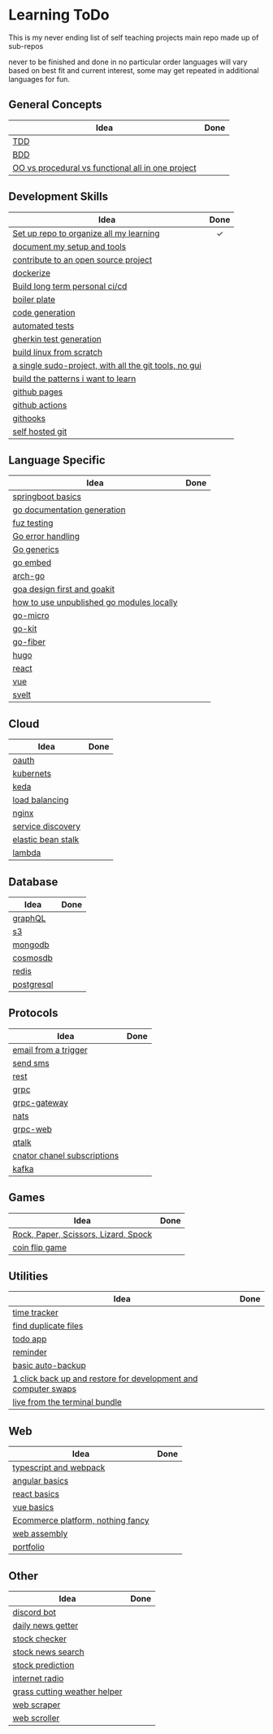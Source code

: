 Learning ToDo
===

This is my never ending list of self teaching projects
main repo made up of sub-repos

never to be finished and done in no particular order
languages will vary based on best fit and current interest, some may get repeated in additional languages for fun.

General Concepts
------

| Idea                                                                      | Done    |
|---------------------------------------------------------------------------|:-------:|
| [TDD][2]                                                                  |        |
| [BDD][2]                                                                  |        |
| [OO vs procedural vs functional all in one project][2]                    |        |

Development Skills
------

| Idea                                                                      | Done    |
|---------------------------------------------------------------------------|:-------:|
| [Set up repo to organize all my learning][1]                              |    ✓    |
| [document my setup and tools][2]                                          |        |
| [contribute to an open source project][2]                                 |        |
| [dockerize][2]                                                            |        |
| [Build long term personal ci/cd][2]                                       |        |
| [boiler plate][2]                                                         |        |
| [code generation][2]                                                      |        |
| [automated tests][2]                                                      |        |
| [gherkin test generation][2]                                              |        |
| [build linux from scratch][2]                                             |        |
| [a single sudo-project, with all the git tools, no gui][2]                |        |
| [build the patterns i want to learn][2]                                   |        |
| [github pages][2]                                                         |        |
| [github actions][2]                                                       |        |
| [githooks][2]                                                             |        |
| [self hosted git][2]                                                      |        |

Language Specific
------

| Idea                                                                      | Done    |
|---------------------------------------------------------------------------|:-------:|
| [springboot basics][2]                                                    |        |
| [go documentation generation][2]                                          |        |
| [fuz testing][2]                                                          |        |
| [Go error handling][2]                                                    |        |
| [Go generics][2]                                                          |        |
| [go embed][2]                                                             |        |
| [arch-go][2]                                                              |        |
| [goa design first and goakit][2]                                          |        |
| [how to use unpublished go modules locally][2]                            |        |
| [go-micro][2]                                                             |        |
| [go-kit][2]                                                               |        |
| [go-fiber][2]                                                             |        |
| [hugo][2]                                                                 |        |
| [react][2]                                                                |        |
| [vue][2]                                                                  |        |
| [svelt][2]                                                                |        |

Cloud
------

| Idea                                                                      | Done    |
|---------------------------------------------------------------------------|:-------:|
| [oauth][2]                                                                |        |
| [kubernets][2]                                                            |        |
| [keda][2]                                                                 |        |
| [load balancing][2]                                                       |        |
| [nginx][2]                                                                |        |
| [service discovery][2]                                                    |        |
| [elastic bean stalk][2]                                                   |        |
| [lambda][2]                                                               |        |

Database
------

| Idea                                                                      | Done    |
|---------------------------------------------------------------------------|:-------:|
| [graphQL][2]                                                              |        |
| [s3][2]                                                                   |        |
| [mongodb][2]                                                              |        |
| [cosmosdb][2]                                                             |        |
| [redis][2]                                                                |        |
| [postgresql][2]                                                           |        |

Protocols
------

| Idea                                                                      | Done    |
|---------------------------------------------------------------------------|:-------:|
| [email from a trigger][2]                                                 |        |
| [send sms][2]                                                             |        |
| [rest][2]                                                                 |        |
| [grpc][2]                                                                 |        |
| [grpc-gateway][2]                                                         |        |
| [nats][2]                                                                 |        |
| [grpc-web][2]                                                             |        |
| [qtalk][2]                                                                |        |
| [cnator chanel subscriptions][2]                                          |        |
| [kafka][2]                                                                |        |

Games
------

| Idea                                                                      | Done    |
|---------------------------------------------------------------------------|:-------:|
| [Rock, Paper, Scissors, Lizard, Spock][1]                                 |        |
| [coin flip game][2]                                                       |        |

Utilities
------

| Idea                                                                      | Done    |
|---------------------------------------------------------------------------|:-------:|
| [time tracker][2]                                                         |        |
| [find duplicate files][2]                                                 |        |
| [todo app][2]                                                             |        |
| [reminder][2]                                                             |        |
| [basic auto-backup][2]                                                    |        |
| [1 click back up and restore for development and computer swaps][2]       |        |
| [live from the terminal bundle][2]                                        |        |

Web
------

| Idea                                                                      | Done    |
|---------------------------------------------------------------------------|:-------:|
| [typescript and webpack][2]                                               |        |
| [angular basics][2]                                                       |        |
| [react basics][2]                                                         |        |
| [vue basics][2]                                                           |        |
| [Ecommerce platform, nothing fancy][2]                                    |        |
| [web assembly][2]                                                         |        |
| [portfolio][2]                                                            |        |

Other
------

| Idea                                                                      | Done    |
|---------------------------------------------------------------------------|:-------:|
| [discord bot][2]                                                          |        |
| [daily news getter][2]                                                    |        |
| [stock checker][2]                                                        |        |
| [stock news search][2]                                                    |        |
| [stock prediction][2]                                                     |        |
| [internet radio][2]                                                       |        |
| [grass cutting weather helper][2]                                         |        |
| [web scraper][2]                                                          |        |
| [web scroller][2]                                                         |        |

[1]:    https://github.com/burneyhoel/Learning-ToDo
[2]:    in_progress.md
